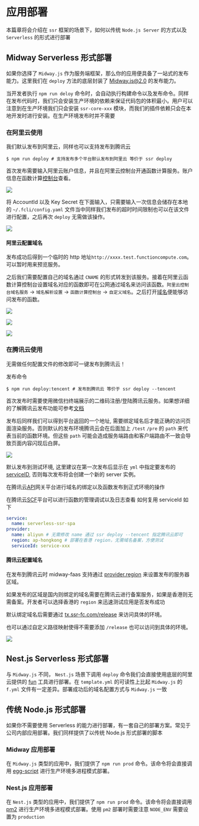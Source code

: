 # 应用部署

本篇章将会介绍在 `ssr` 框架的场景下，如何以传统 `Node.js Server` 的方式以及 `Serverless` 的形式进行部署

## Midway Serverless 形式部署

如果你选择了 `Midway.js` 作为服务端框架，那么你的应用便具备了一站式的发布能力。这里我们在 `deploy` 方法的底层封装了 [Midway.js@2.0](https://www.yuque.com/midwayjs/midway_v2/introduction) 的发布能力。

当开发者执行 `npm run deloy` 命令时，会自动执行构建命令以及发布命令。同样在发布代码时，我们只会安装生产环境的依赖来保证代码包的体积最小。用户可以注意到在生产环境我们只会安装 `ssr-core-xxx` 模块，而我们的插件依赖只会在本地开发时进行安装。在生产环境发布时并不需要

### 在阿里云使用

我们默认发布到阿里云，同样也可以支持发布到腾讯云

```shell
$ npm run deploy # 支持发布多个平台默认发布到阿里云 等价于 ssr deploy
```

首次发布需要输入阿里云账户信息，并且在阿里云控制台开通函数计算服务。账户信息在函数计算[控制台](https://fc.console.aliyun.com/fc)查看。

![](https://img.alicdn.com/tfs/TB1fZzQB.z1gK0jSZLeXXb9kVXa-1446-1262.jpg)

将 AccountId 以及 Key Secret 在下面输入，只需要输入一次信息会储存在本地的 `~/.fcli/config.yaml` 文件当中同样我们发布的超时时间限制也可以在该文件进行配置，之后再次 `deploy` 无需做该操作。

![](https://img.alicdn.com/tfs/TB10vYVBYY1gK0jSZTEXXXDQVXa-2044-528.jpg)

#### 阿里云配置域名

发布成功后得到一个临时的 http 地址`http://xxxx.test.functioncompute.com`。可以暂时用来预览服务。

之后我们需要配置自己的域名通过 `CNAME` 的形式转发到该服务。接着在阿里云函数计算控制台设置域名对应的函数即可在公网通过域名来访问该函数。`阿里云控制台域名服务` -> `域名解析设置` -> `函数计算控制台` -> `自定义域名`。之后打开[域名](http://ssr-fc.com)便能够访问发布的函数。

![](https://res.wx.qq.com/op_res/GDCAu3r8xuYV5Bgvw8zZO5rzihDpXqBL-SpfARK_fo4iB3tzatF1vHJak0QCiNcRZpeggLEDlnhgzywCx2FxMQ)

![](https://gw.alicdn.com/tfs/TB1g_CwB7P2gK0jSZPxXXacQpXa-1254-698.jpg)

![](https://gw.alicdn.com/tfs/TB1JZGyB1H2gK0jSZFEXXcqMpXa-1468-1012.jpg)

### 在腾讯云使用

无需做任何配置文件的修改即可一键发布到腾讯云！

发布命令

```shell
$ npm run deploy:tencent # 发布到腾讯云 等价于 ssr deploy --tencent
```

首次发布时需要使用微信扫终端展示的二维码注册/登陆腾讯云服务。如果想详细的了解腾讯云发布功能可参考[文档](https://www.yuque.com/midwayjs/faas/deploy_tencent_faq)

发布后同样我们可以得到平台返回的一个地址, 需要绑定域名后才能正确的访问页面渲染服务。否则默认的发布环境腾讯云会在后面加上 `/test` `/pre` 的 `path` 来代表当前的函数环境。但这些 `path` 可能会造成服务端路由和客户端路由不一致会导致页面内容闪现后白屏。

![](https://res.wx.qq.com/op_res/mbNMsqF_px3tS0x_x1fryyR3Z5RipX3Lo8PIzvcAVxyXwoQyvQz0lQev-W2io3AP)

默认发布到测试环境, 这里建议在第一次发布后显示在 `yml` 中指定要发布的[serviceID](https://www.yuque.com/midwayjs/faas/deploy_tencent_faq), 否则每次发布将会创建一个新的 server 实例。

在腾讯云[API](https://console.cloud.tencent.com/apigateway/service-detail)网关平台进行域名的绑定以及函数发布到正式环境的操作

在腾讯云[SCF](https://console.cloud.tencent.com/scf)平台可以进行函数的管理调试以及日志查看
如何复用 serviceId 如下

```yml
service:
  name: serverless-ssr-spa
provider:
  name: aliyun # 无需修改 name 通过 ssr deploy --tencent 指定腾讯云即可
  region: ap-hongkong # 部署在香港 region，无需域名备案，方便测试
  serviceId: service-xxx
```
#### 腾讯云配置域名

在发布到腾讯云时 midway-faas 支持通过 [provider.region](https://www.yuque.com/midwayjs/faas/serverless_yml) 来设置发布的服务器区域。

如果发布的区域是国内则绑定的域名需要在腾讯云进行备案服务，如果是香港则无需备案。开发者可以选择香港的 `region` 来迅速测试应用是否发布成功

默认绑定域名后需要通过 [tx.ssr-fc.com/release](http://tx.ssr-fc.com) 来访问具体的环境。

也可以通过自定义路径映射使得不需要添加 `/release` 也可以访问到具体的环境。

![](https://res.wx.qq.com/op_res/Ln1MuNWmmfNDyTuJlooXiGdhwtCtz_4rVDi_qvmuUEoL_mo6PNsd3z4d7z9RBj17)

## Nest.js Serverless 形式部署

与 `Midway.js` 不同， `Nest.js` 场景下调用 `deploy` 命令我们会直接使用底层的阿里云提供的 [fun](https://github.com/alibaba/funcraft) 工具进行部署。在 `template.yml` 的可读性上比起 `Midway.js` 的 `f.yml` 文件有一定差异。部署成功后的域名配置方式与 `Midway.js` 一致

## 传统 Node.js 形式部署

如果你不需要使用 Serverless 的能力进行部署，有一套自己的部署方案。常见于公司内部应用部署。我们同样提供了以传统 Node.js 形式部署的脚本

### Midway 应用部署

在 `Midway.js` 类型的应用中，我们提供了 `npm run prod` 命令。该命令将会直接调用 [egg-script](https://eggjs.org/zh-cn/core/deployment.html) 进行生产环境多进程模式部署。

### Nest.js 应用部署

在 `Nest.js` 类型的应用中，我们提供了 `npm run prod` 命令。该命令将会直接调用 [pm2](https://pm2.keymetrics.io/) 进行生产环境多进程模式部署。使用 `pm2` 部署时需要注意 `NODE_ENV` 需要设置为 `production`

